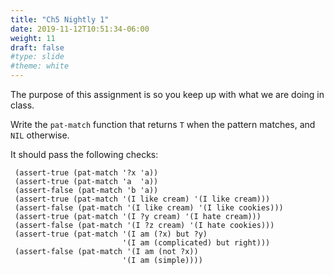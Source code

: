 ```yaml
---
title: "Ch5 Nightly 1"
date: 2019-11-12T10:51:34-06:00
weight: 11
draft: false
#type: slide
#theme: white
---
```


The purpose of this assignment is so you keep up with what we are
doing in class.

Write the `pat-match` function that returns `T` when the pattern
matches, and `NIL` otherwise.

It should pass the following checks:

     (assert-true (pat-match '?x 'a))
     (assert-true (pat-match 'a  'a))
     (assert-false (pat-match 'b 'a))
     (assert-true (pat-match '(I like cream) '(I like cream)))
     (assert-false (pat-match '(I like cream) '(I like cookies)))
     (assert-true (pat-match '(I ?y cream) '(I hate cream)))
     (assert-false (pat-match '(I ?z cream) '(I hate cookies)))
     (assert-true (pat-match '(I am (?x) but ?y)
                             '(I am (complicated) but right)))
     (assert-false (pat-match '(I am (not ?x))
                             '(I am (simple))))

